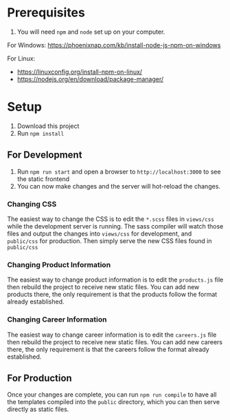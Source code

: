 # Prerequisites

1. You will need `npm` and `node` set up on your computer.

For Windows: https://phoenixnap.com/kb/install-node-js-npm-on-windows

For Linux: 
- https://linuxconfig.org/install-npm-on-linux/
- https://nodejs.org/en/download/package-manager/

# Setup

1. Download this project
2. Run `npm install`


## For Development

1. Run `npm run start` and open a browser to `http://localhost:3000` to see the static frontend
2. You can now make changes and the server will hot-reload the changes.

### Changing CSS

The easiest way to change the CSS is to edit the `*.scss` files in `views/css` while the development server is running.
The sass compiler will watch those files and output the changes into `views/css` for development, and `public/css` for
production. Then simply serve the new CSS files found in `public/css`


### Changing Product Information

The easiest way to change product information is to edit the `products.js` file then rebuild the project to receive
new static files. You can add new products there, the only requirement is that the products follow the format already
established.


### Changing Career Information

The easiest way to change career information is to edit the `careers.js` file then rebuild the project to receive
new static files. You can add new careers there, the only requirement is that the careers follow the format already
established.


## For Production

Once your changes are complete, you can run `npm run compile` to have all the templates compiled into the `public`
directory, which you can then serve directly as static files.
